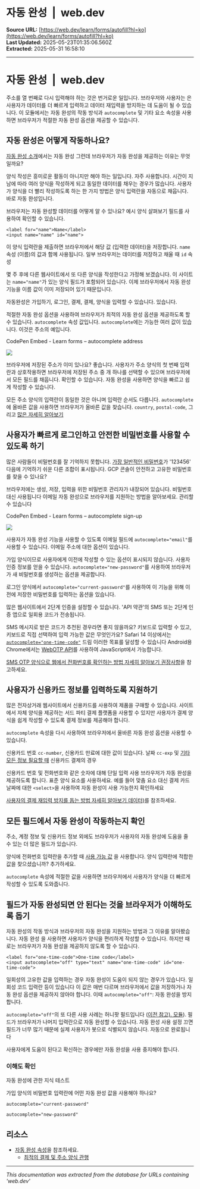 # 자동 완성  |  web.dev

**Source URL:** [https://web.dev/learn/forms/autofill?hl=ko](https://web.dev/learn/forms/autofill?hl=ko)  
**Last Updated:** 2025-05-23T01:35:06.560Z  
**Extracted:** 2025-05-31 16:58:10

---

# 자동 완성  |  web.dev

주소를 열 번째로 다시 입력해야 하는 것은 번거로운 일입니다. 브라우저와 사용자는 은 사용자가 데이터를 더 빠르게 입력하고 데이터 재입력을 방지하는 데 도움이 될 수 있습니다. 이 모듈에서는 자동 완성의 작동 방식과 `autocomplete` 및 기타 요소 속성을 사용하면 브라우저가 적절한 자동 완성 옵션을 제공할 수 있습니다.

## 자동 완성은 어떻게 작동하나요?

[자동 완성 소개](https://web.dev/learn/forms/auto?hl=ko)에서는 자동 완성 그런데 브라우저가 자동 완성을 제공하는 이유는 무엇일까요?

양식 작성은 흥미로운 활동이 아니지만 해야 하는 일입니다. 자주 사용합니다. 시간이 지남에 따라 여러 양식을 작성하게 되고 동일한 데이터를 채우는 경우가 많습니다. 사용자가 양식을 더 빨리 작성하도록 하는 한 가지 방법은 양식 입력란을 자동으로 채웁니다. 바로 자동 완성입니다.

브라우저는 자동 완성할 데이터를 어떻게 알 수 있나요? 예시 양식 살펴보기 필드를 사용하여 확인할 수 있습니다.

```
<label for="name">Name</label>
<input name="name" id="name">
```

이 양식 입력란을 제출하면 브라우저에서 해당 값 (입력한 데이터)을 저장합니다. `name` 속성 (이름)의 값과 함께 사용됩니다. 일부 브라우저는 데이터를 저장하고 채울 때 `id` 속성

몇 주 후에 다른 웹사이트에서 또 다른 양식을 작성한다고 가정해 보겠습니다. 이 사이트는 `name="name"`가 있는 양식 필드가 포함되어 있습니다. 이제 브라우저에서 자동 완성 기능을 이름 값이 이미 저장되어 있기 때문입니다.

<ph type="x-smartling-placeholder">

자동완성은 가입하기, 로그인, 결제, 결제, 양식을 입력할 수 있습니다. 있습니다.

적절한 자동 완성 옵션을 사용하여 브라우저가 최적의 자동 완성 옵션을 제공하도록 할 수 있습니다. `autocomplete` 속성 값입니다. `autocomplete`에는 가능한 여러 값이 있습니다. 이것은 주소의 예입니다.

  CodePen Embed - Learn forms – autocomplete address  

[![](https://assets.codepen.io/5928893/internal/avatars/users/default.png?fit=crop&format=auto&height=256&version=1616020020&width=256)](https://codepen.io/web-dot-dev)

브라우저에 저장된 주소가 이미 있나요? 좋습니다. 사용자가 주소 양식의 첫 번째 입력란과 상호작용하면 브라우저에 저장된 주소 중 개 하나를 선택할 수 있으며 브라우저에서 모든 필드를 채웁니다. 확인할 수 있습니다. 자동 완성을 사용하면 양식을 빠르고 쉽게 작성할 수 있습니다.

모든 주소 양식의 입력란이 동일한 것은 아니며 입력란 순서도 다릅니다. `autocomplete`에 올바른 값을 사용하면 브라우저가 올바른 값을 찾습니다. `country`, `postal-code`, 그리고 [많은 자세히 알아보기](https://developer.mozilla.org/docs/Web/HTML/Attributes/autocomplete#values)

## 사용자가 빠르게 로그인하고 안전한 비밀번호를 사용할 수 있도록 하기

많은 사람들이 비밀번호를 잘 기억하지 못합니다. [가장 일반적인 비밀번호](https://en.wikipedia.org/wiki/List_of_the_most_common_passwords)가 '123456' 다음에 기억하기 쉬운 다른 조합이 표시됩니다. GCP 콘솔이 안전하고 고유한 비밀번호를 찾을 수 있나요?

브라우저에는 생성, 저장, 입력을 위한 비밀번호 관리자가 내장되어 있습니다. 비밀번호 대신 사용됩니다 이메일 자동 완성으로 브라우저를 지원하는 방법을 알아보세요. 관리할 수 있습니다

  CodePen Embed - Learn forms – autocomplete sign-up  

[![](https://assets.codepen.io/5928893/internal/avatars/users/default.png?fit=crop&format=auto&height=256&version=1616020020&width=256)](https://codepen.io/web-dot-dev)

사용자가 자동 완성 기능을 사용할 수 있도록 이메일 필드에 `autocomplete="email"`를 사용할 수 있습니다. 이메일 주소에 대한 옵션이 있습니다.

가입 양식이므로 사용자에게 이전에 작성할 수 있는 옵션이 표시되지 않습니다. 사용자 인증 정보를 얻을 수 있습니다. `autocomplete="new-password"`를 사용하여 브라우저가 새 비밀번호를 생성하는 옵션을 제공합니다.

로그인 양식에서 `autocomplete="current-password"`를 사용하여 이 기능을 위해 이전에 저장한 비밀번호를 입력하는 옵션을 있습니다.

많은 웹사이트에서 2단계 인증을 설정할 수 있습니다. 'API 약관'의 SMS 또는 2단계 인증 앱으로 일회용 코드가 전송됩니다.

SMS 메시지로 받은 코드가 추천된 경우라면 좋지 않을까요? 키보드로 입력할 수 있고, 키보드로 직접 선택하여 입력 가능한 값은 무엇인가요? Safari 14 이상에서는 [`autocomplete="one-time-code"`](https://developer.apple.com/documentation/security/password_autofill/enabling_password_autofill_on_an_html_input_element) 드림 이러한 목표를 달성할 수 있습니다 Android용 Chrome에서는 [WebOTP API](https://developer.chrome.com/docs/identity/web-apis/web-otp?hl=ko)를 사용하여 JavaScript에서 가능합니다.

[SMS OTP 양식으로 웹에서 전화번호를 확인하는 방법 자세히 알아보기 권장사항](https://web.dev/articles/sms-otp-form?hl=ko)을 참고하세요.

## 사용자가 신용카드 정보를 입력하도록 지원하기

많은 전자상거래 웹사이트에서 신용카드를 사용하여 제품을 구매할 수 있습니다. 사이트에서 자체 양식을 제공하는 서드 파티 결제 플랫폼을 사용할 수 있지만 사용자가 결제 양식을 쉽게 작성할 수 있도록 결제 정보를 제공해야 합니다.

`autocomplete` 속성을 다시 사용하여 브라우저에서 올바른 자동 완성 옵션을 사용할 수 있습니다.

신용카드 번호 `cc-number`, 신용카드 만료에 대한 값이 있습니다. 날짜 `cc-exp` 및 [기타 모든 정보 필요할 때](https://developer.mozilla.org/docs/Web/HTML/Attributes/autocomplete#values) 신용카드 결제의 경우

신용카드 번호 및 전화번호와 같은 숫자에 대해 단일 입력 사용 브라우저가 자동 완성을 제공하도록 합니다. 표준 양식 요소를 사용하세요. 예를 들어 맞춤 요소 대신 결제 카드 날짜에 대한 `<select>`을 사용하여 자동 완성이 사용 가능한지 확인하세요

[사용자의 결제 재입력 방지를 돕는 방법 자세히 알아보기 데이터)](https://web.dev/learn/forms/payment?hl=ko#help_users_enter_their_payment_details)를 참조하세요.

## 모든 필드에서 자동 완성이 작동하는지 확인

주소, 계정 정보 및 신용카드 정보 외에도 브라우저가 사용자의 자동 완성에 도움을 줄 수 있는 더 많은 필드가 있습니다.

양식에 전화번호 입력란을 추가할 때 [사용 가능 값](https://developer.mozilla.org/docs/Web/HTML/Attributes/autocomplete#values) 을 사용합니다. 양식 입력란에 적합한 값을 찾으셨습니까? 추가하세요.

`autocomplete` 속성에 적절한 값을 사용하면 브라우저에서 사용자가 양식을 더 빠르게 작성할 수 있도록 도와줍니다.

## 필드가 자동 완성되면 안 된다는 것을 브라우저가 이해하도록 돕기

자동 완성의 작동 방식과 브라우저의 자동 완성을 지원하는 방법과 그 이유를 알아봤습니다. 자동 완성 을 사용하면 사용자가 양식을 편리하게 작성할 수 있습니다. 하지만 때로는 브라우저가 자동 완성을 제공하지 않도록 할 수 있습니다.

```
<label for="one-time-code">One-time code</label>
<input autocomplete="off" type="text" name="one-time-code" id="one-time-code">
```

일회성의 고유한 값을 입력하는 경우 자동 완성이 도움이 되지 않는 경우가 있습니다. 일회성 코드 입력란 등이 있습니다 이 값은 매번 다르며 브라우저에서 값을 저장하거나 자동 완성 옵션을 제공하지 않아야 합니다. 이때 `autocomplete="off"`: 자동 완성을 방지합니다.

`autocomplete="off"`의 또 다른 사용 사례는 허니팟 필드입니다 ([이전 참고). 모듈](https://web.dev/learn/forms/security-privacy?hl=ko#a_honeypot)). 필드가 브라우저가 나머지 입력란으로 자동 완성할 수 있습니다. 자동 완성 사용 설정 끄면 필드가 너무 많기 때문에 실제 사용자가 봇으로 식별되지 않습니다. 자동으로 완료됩니다

사용자에게 도움이 된다고 확신하는 경우에만 자동 완성을 사용 중지해야 합니다.

### 이해도 확인

자동 완성에 관한 지식 테스트

가입 양식의 비밀번호 입력란에 어떤 자동 완성 값을 사용해야 하나요?

`autocomplete="current-password"`

`autocomplete="new-password"`

## 리소스

*   [자동 완성 속성](https://developer.mozilla.org/docs/Web/HTML/Attributes/autocomplete)을 참조하세요.
    *   [최적의 결제 및 주소 양식 관행](https://web.dev/articles/payment-and-address-form-best-practices?hl=ko)

---

*This documentation was extracted from the database for URLs containing 'web.dev'*
